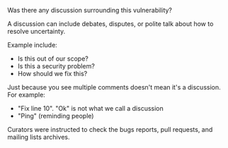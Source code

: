 Was there any discussion surrounding this vulnerability?

A discussion can include debates, disputes, or polite talk about how to 
resolve uncertainty.

Example include:
* Is this out of our scope?
* Is this a security problem?
* How should we fix this?

Just because you see multiple comments doesn't mean it's a discussion. 
For example:
* "Fix line 10". "Ok" is not what we call a discussion
* "Ping" (reminding people)
   
Curators were instructed to check the bugs reports, pull requests, and mailing lists archives.